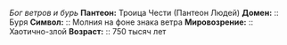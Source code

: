 *Бог ветров и бурь*
**Пантеон:** Троица Чести (Пантеон Людей)
**Домен:** :: Буря
**Символ:**        :: Молния на фоне знака ветра
**Мировозрение:**   :: Хаотично-злой
**Возраст:**     :: 750 тысяч лет